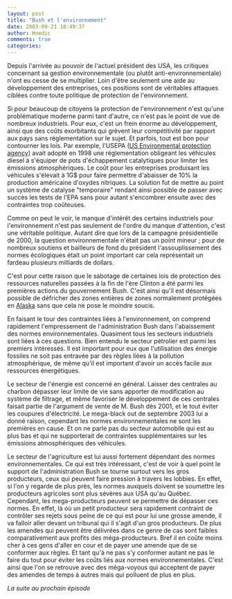 ```yaml
---
layout: post
title: "Bush et l'environnement"
date: 2003-09-21 18:49:37
author: Hoedic
comments: true
categories: 
---
```



Depuis l'arrivée au pouvoir de l'actuel président des USA, les critiques concernant sa gestion environnementale (ou plutôt anti-environnementale) n'ont eu cesse de se multiplier. Loin d'être seulement une aide au développement des entreprises, ces positions sont de véritables attaques ciblées contre toute politique de protection de l'environnement.

Si pour beaucoup de citoyens la protection de l'environnement n'est qu'une problématique moderne parmi tant d'autre, ce n'est pas le point de vue de nombreux industriels. Pour eux, c'est un frein énorme au développement, ainsi que des coûts exorbitants qui grèvent leur compétitivité par rapport aux pays sans réglementation sur le sujet. Et parfois, tout est bon pour contourner les lois. Par exemple, l'USEPA (<a href="http://www.epa.gov/" title="Agence américaine de protection de l'environnement">US Environmental protection agency</a>) avait adopté en 1998 une réglementation obligeant les véhicules diesel à s'équiper de pots d'échappement catalytiques pour limiter les émissions atmosphériques. Le coût pour les entreprises produisant les véhicules s'élevait à 1G$ pour faire permettre d'abaisser de 10% la production américaine d'oxydes nitriques. La solution fut de mettre au point un système de catalyse "temporaire" rendant ainsi possible de passer avec succès les tests de l'EPA sans pour autant s'encombrer ensuite avec des contraintes trop coûteuses.

Comme on peut le voir, le manque d'intérêt des certains industriels pour l'environnement n'est pas seulement de l'ordre du manque d'attention, c'est une véritable politique. Autant dire que lors de la campagne présidentielle de 2000, la question environnementale n'était pas un point mineur ; pour de nombreux soutiens et bailleurs de fond du président l'assouplissement des normes écologiques était un point important car cela représentait un fardeau plusieurs milliards de dollars.

C'est pour cette raison que le sabotage de certaines lois de protection des ressources naturelles passées à la fin de l'ère Clinton a été parmi les premières actions du gouvernement Bush. C'est ainsi qu'il est désormais possible de défricher des zones entières de zones normalement protégées en <a href="http://www.savearcticrefuge.org/" title="Save Arctic Refuge">Alaska</a> sans que cela ne pose le moindre soucis.

En faisant le tour des contraintes liées à l'environnement, on comprend rapidement l'empressement de l'administration Bush dans l'abaissement des normes environnementales. Quasiment tous les secteurs industriels sont liées à ces questions. Bien entendu le secteur pétrolier est parmi les premiers intéressés. Il est important pour eux que l'utilisation des énergie fossiles ne soit pas entravée par des règles liées à la pollution atmosphérique, de même qu'il est important d'avoir un accès facile aux ressources énergétiques.

Le secteur de l'énergie est concerné en général. Laisser des centrales au charbon dépasser leur limite de vie sans apporter de modification au système de filtrage, et même favoriser le développement de ces centrales faisait partie de l'argument de vente de M. Bush dès 2001, et le tout éviter les coupures d'électricité. Le mega-black out de septembre 2003 lui a donné raison, cependant les normes environnementales ne sont les premières en cause. Et on ne parle pas du secteur automobile qui est au plus bas et qui ne supporterait de contraintes supplémentaires sur les émissions atmosphériques des véhicules.

Le secteur de l'agriculture est lui aussi fortement dépendant des normes environnementales. Ce qui est très intéressant, c'est de voir à quel point le support de l'administration Bush se tourne surtout vers les gros producteurs, ceux qui peuvent faire pression à travers les lobbies. En effet, si l'on y regarde de plus près, les normes auxquels doivent se soumettre les producteurs agricoles sont plus sévères aux USA qu'au Québec. Cependant, les mega-producteurs peuvent se permettre de dépasser ces normes. En effet, là où un petit producteur sera rapidement contraint de contrôler ses rejets sous peine de ce qui est pour lui une grosse amende, il va falloir aller devant un tribunal qui il s'agit d'un gros producteurs. De plus les amendes qui peuvent être délivrées dans ce genre de cas sont faibles comparativement aux profits des méga-producteurs. Bref il en coûte moins cher à ces gens d'aller en cour et de payer une amende que de se conformer aux règles. Et tant qu'à ne pas s'y conformer autant ne pas le faire du tout pour éviter les coûts liés aux normes environnementales. C'est ainsi que l'on se retrouve avec des méga-voyous qui acceptent de payer des amendes de temps à autres mais qui polluent de plus en plus.

*La suite au prochain épisode*